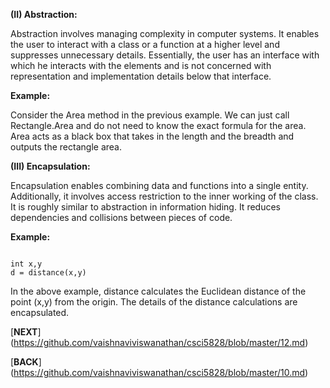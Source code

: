 <p><b>(II) Abstraction:</b></p>

<p>Abstraction involves managing complexity in computer systems. It enables the user to interact with a class or a function at a higher level and suppresses unnecessary details. Essentially, the user has an interface with which he interacts with the elements and is not concerned with representation and implementation details below that interface.</p>

<b> Example:</b>

<p>Consider the Area method in the previous example. We can just call Rectangle.Area and do not need to know the exact formula for the area. Area acts as a black box that takes in the length and the breadth and outputs the rectangle area.</p>

<p><b> (III) Encapsulation:</b></p>
<p>Encapsulation enables combining data and functions into a single entity. Additionally, it involves access restriction to the inner working of the class. It is roughly similar to abstraction in information hiding. It reduces dependencies and collisions between pieces of code.</p>

<b>Example:</b>
<pre><code>
int x,y
d = distance(x,y)
</pre></code>

<p>In the above example, distance calculates the Euclidean distance of the point (x,y) from the origin. The details of the distance calculations are encapsulated.</p>

[**NEXT**] (https://github.com/vaishnaviviswanathan/csci5828/blob/master/12.md)

[**BACK**] (https://github.com/vaishnaviviswanathan/csci5828/blob/master/10.md)
